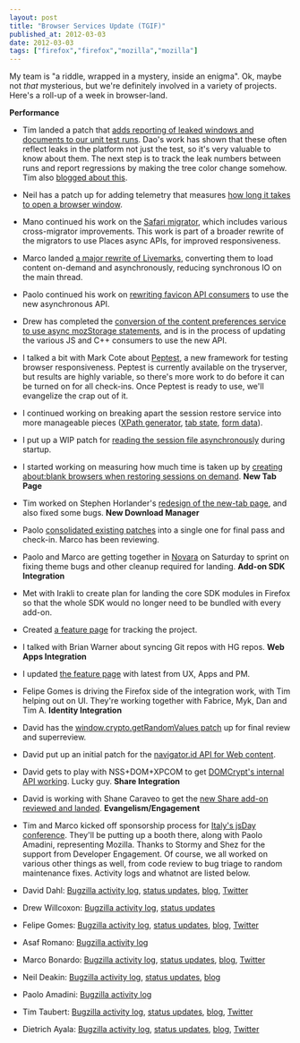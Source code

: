 ```yaml
---
layout: post
title: "Browser Services Update (TGIF)"
published_at: 2012-03-03
date: 2012-03-03
tags: ["firefox","firefox","mozilla","mozilla"]
---
```


My team is "a riddle, wrapped in a mystery, inside an enigma". Ok, maybe not *that* mysterious, but we're definitely involved in a variety of projects. Here's a roll-up of a week in browser-land.

**Performance**

*   Tim landed a patch that [adds reporting of leaked windows and documents to our unit test runs](https://bugzilla.mozilla.org/show_bug.cgi?id=683953). Dao's work has shown that these often reflect leaks in the platform not just the test, so it's very valuable to know about them. The next step is to track the leak numbers between runs and report regressions by making the tree color change somehow. Tim also [blogged about this](http://timtaubert.de/2012/02/fighting-docshell-and-domwindow-leaks/).
*   Neil has a patch up for adding telemetry that measures [how long it takes to open a browser window](https://bugzilla.mozilla.org/show_bug.cgi?id=710431).
*   Mano continued his work on the [Safari migrator](https://bugzilla.mozilla.org/show_bug.cgi?id=710259), which includes various cross-migrator improvements. This work is part of a broader rewrite of the migrators to use Places async APIs, for improved responsiveness.
*   Marco landed [a major rewrite of Livemarks](https://bugzilla.mozilla.org/show_bug.cgi?id=613588), converting them to load content on-demand and asynchronously, reducing synchronous IO on the main thread.
*   Paolo continued his work on [rewriting favicon API consumers](https://bugzilla.mozilla.org/show_bug.cgi?id=713642) to use the new asynchronous API.
*   Drew has completed the [conversion of the content preferences service to use async mozStorage statements](https://bugzilla.mozilla.org/show_bug.cgi?id=699859), and is in the process of updating the various JS and C++ consumers to use the new API.
*   I talked a bit with Mark Cote about [Peptest](https://wiki.mozilla.org/Auto-tools/Projects/peptest), a new framework for testing browser responsiveness. Peptest is currently available on the tryserver, but results are highly variable, so there's more work to do before it can be turned on for all check-ins. Once Peptest is ready to use, we'll evangelize the crap out of it.
*   I continued working on breaking apart the session restore service into more manageable pieces ([XPath generator](https://bugzilla.mozilla.org/show_bug.cgi?id=726235), [tab state](https://bugzilla.mozilla.org/show_bug.cgi?id=708488), [form data](https://bugzilla.mozilla.org/show_bug.cgi?id=697903)).
*   I put up a WIP patch for [reading the session file asynchronously](https://bugzilla.mozilla.org/show_bug.cgi?id=532150) during startup.
*   I started working on measuring how much time is taken up by [creating about:blank browsers when restoring sessions on demand](https://bugzilla.mozilla.org/show_bug.cgi?id=715612).
**New Tab Page**

*   Tim worked on Stephen Horlander's [redesign of the new-tab page](http://people.mozilla.com/~shorlander/files/new-tab-prototype-i03/new-tab-prototype-i03.html), and also fixed some bugs.
**New Download Manager**

*   Paolo [consolidated existing patches](https://bugzilla.mozilla.org/show_bug.cgi?id=726444) into a single one for final pass and check-in. Marco has been reviewing.
*   Paolo and Marco are getting together in [Novara](http://maps.google.com/maps?oe=utf-8&rls=org.mozilla:en-US:unofficial&client=firefox-nightly&q=novara+italy&um=1&ie=UTF-8&hq=&hnear=0x47865a1ed73beaff:0x405e67d473ca090,Novara,+Italy&gl=us&ei=K19RT9rkGKaoiQLF_Py0Bg&sa=X&oi=geocode_result&ct=image&resnum=2&ved=0CEgQ8gEwAQ) on Saturday to sprint on fixing theme bugs and other cleanup required for landing.
**Add-on SDK Integration**

*   Met with Irakli to create plan for landing the core SDK modules in Firefox so that the whole SDK would no longer need to be bundled with every add-on.
*   Created [a feature page](https://wiki.mozilla.org/Add-on_SDK_in_Firefox) for tracking the project.
*   I talked with Brian Warner about syncing Git repos with HG repos.
**Web Apps Integration**

*   I updated [the feature page](https://wiki.mozilla.org/Web_Apps_integration) with latest from UX, Apps and PM.
*   Felipe Gomes is driving the Firefox side of the integration work, with Tim helping out on UI. They're working together with Fabrice, Myk, Dan and Tim A.
**Identity Integration**

*   David has the [window.crypto.getRandomValues patch](https://bugzilla.mozilla.org/show_bug.cgi?id=440046) up for final review and superreview.
*   David put up an initial patch for the [navigator.id API for Web content](https://bugzilla.mozilla.org/show_bug.cgi?id=665057).
*   David gets to play with NSS+DOM+XPCOM to get [DOMCrypt's internal API working](https://bugzilla.mozilla.org/show_bug.cgi?id=649154). Lucky guy.
**Share Integration**

*   David is working with Shane Caraveo to get the [new Share add-on reviewed and landed](https://bugzilla.mozilla.org/show_bug.cgi?id=727126).
**Evangelism/Engagement**

*   Tim and Marco kicked off sponsorship process for [Italy's jsDay conference](http://2012.jsday.it/). They'll be putting up a booth there, along with Paolo Amadini, representing Mozilla. Thanks to Stormy and Shez for the support from Developer Engagement.
Of course, we all worked on various other things as well, from code review to bug triage to random maintenance fixes. Activity logs and whatnot are listed below.

*   David Dahl: [Bugzilla activity log](https://bugzilla.mozilla.org/page.cgi?id=user_activity.html&action=run&who=ddahl@mozilla.com), [status updates](http://benjamin.smedbergs.us/weekly-updates.fcgi/user/ddahl), [blog](http://monocleglobe.wordpress.com/), [Twitter](https://twitter.com/#!/deezthugs)
*   Drew Willcoxon: [Bugzilla activity log](https://bugzilla.mozilla.org/page.cgi?id=user_activity.html&action=run&who=adw@mozilla.com), [status updates](http://benjamin.smedbergs.us/weekly-updates.fcgi/user/drew)
*   Felipe Gomes: [Bugzilla activity log](https://bugzilla.mozilla.org/page.cgi?id=user_activity.html&action=run&who=felipc@gmail.com), [status updates](http://benjamin.smedbergs.us/weekly-updates.fcgi/user/felipe), [blog](http://felipe.wordpress.com/), [Twitter](https://twitter.com/#!/felipc)
*   Asaf Romano: [Bugzilla activity log](https://bugzilla.mozilla.org/page.cgi?id=user_activity.html&action=run&who=mano@mozilla.com)
*   Marco Bonardo: [Bugzilla activity log](https://bugzilla.mozilla.org/page.cgi?id=user_activity.html&action=run&who=mak77@bonardo.net), [status updates](http://benjamin.smedbergs.us/weekly-updates.fcgi/user/mak), [blog](http://blog.bonardo.net/), [Twitter](https://twitter.com/#!/mak77)
*   Neil Deakin: [Bugzilla activity log](https://bugzilla.mozilla.org/page.cgi?id=user_activity.html&action=run&who=enndeakin@gmail.com), [status updates](http://benjamin.smedbergs.us/weekly-updates.fcgi/user/Enn), [blog](https://enndeakin.wordpress.com/)
*   Paolo Amadini: [Bugzilla activity log](https://bugzilla.mozilla.org/page.cgi?id=user_activity.html&action=run&who=paolo.mozmail@amadzone.org)
*   Tim Taubert: [Bugzilla activity log](https://bugzilla.mozilla.org/page.cgi?id=user_activity.html&action=run&who=ttaubert@mozilla.com), [status updates](http://benjamin.smedbergs.us/weekly-updates.fcgi/user/ttaubert), [blog](http://timtaubert.de), [Twitter](https://twitter.com/#!/ttaubert)
*   Dietrich Ayala: [Bugzilla activity log](https://bugzilla.mozilla.org/page.cgi?id=user_activity.html&action=run&who=dietrich@mozilla.com), [status updates](http://benjamin.smedbergs.us/weekly-updates.fcgi/user/dietrich), [blog](http://autonome.wordpress.com), [Twitter](https://twitter.com/#!/dietrich)